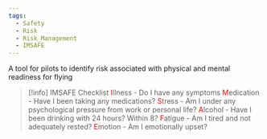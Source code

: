 ```yaml
---
tags:
  - Safety
  - Risk
  - Risk_Management
  - IMSAFE
---
```

A tool for pilots to identify risk associated with physical and mental readiness for flying

>[!info] IMSAFE Checklist
><font color = "red">I</font>llness - Do I have any symptoms
><font color = "red">M</font>edication - Have I been taking any medications?
><font color = "red">S</font>tress - Am I under any psychological pressure from work or personal life?
><font color = "red">A</font>lcohol - Have I been drinking with 24 hours? Within 8?
><font color = "red">F</font>atigue - Am I tired and not adequately rested?
><font color = "red">E</font>motion - Am I emotionally upset?



